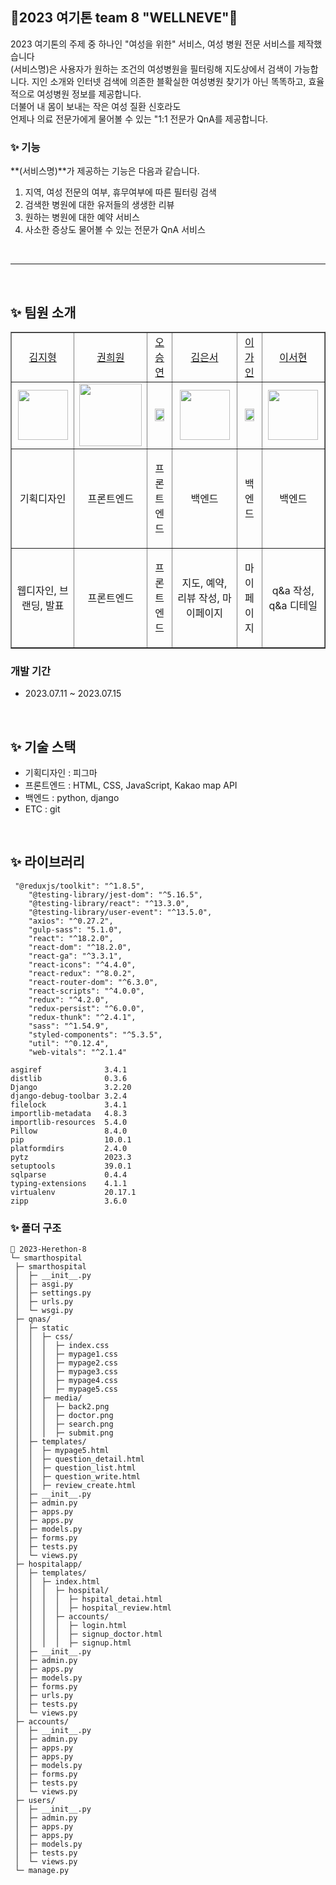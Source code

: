## 🏥2023 여기톤 team 8 "WELLNEVE"🏥


2023 여기톤의 주제 중 하나인 "여성을 위한" 서비스, 여성 병원 전문 서비스를 제작했습니다
<br/> (서비스명)은 사용자가 원하는 조건의 여성병원을 필터링해 지도상에서 검색이 가능합니다. 
지인 소개와 인터넷 검색에 의존한 블확실한 여성병원 찾기가 아닌 똑똑하고, 효율적으로 여성병원 정보를 제공합니다.
<br/>
더불어 내 몸이 보내는 작은 여성 질환 신호라도 <br/>
언제나 의료 전문가에게 물어볼 수 있는 "1:1 전문가 QnA를 제공합니다.


### ✨ 기능
**(서비스명)**가 제공하는 기능은 다음과 같습니다.
1. 지역, 여성 전문의 여부, 휴무여부에 따른 필터링 검색
2. 검색한 병원에 대한 유저들의 생생한 리뷰
3. 원하는 병원에 대한 예약 서비스
4. 사소한 증상도 물어볼 수 있는 전문가 QnA 서비스

<br>
<hr>
<br>

## ✨ 팀원 소개

<table border="" cellspacing="0" cellpadding="0" width="100%">
    <tr width="100%">
        <td align="center"><a href= "https://github.com/jihyxxg">김지형</a></td>
        <td align="center"><a href= "https://github.com/won0324">권희원</a></td>
        <td  align="center"><a href= "https://github.com/OHseugyeon">오승연</a></td>
        <td  align="center"><a href= "https://github.com/7beunseo">김은서</a></td>
        <td  align="center"><a href= "https://github.com/LGAIN">이가인</a></td>
        <td  align="center"><a href= "https://github.com/newoceanwave">이서현</a></td>
    </tr>
    <tr width="100%">
         <td  align="center"><img src = "https://ifh.cc/g/J8FJYy.jpg" width="80px"/></td>
        <td  align="center"><img src = "https://ifh.cc/g/Vo4n9y.png" width="100px" /></td>
        <td  align="center"><img src = "" width="80%"/></td>
        <td  align="center"><img src = "https://ifh.cc/g/3pJqOT.jpg" width="80px"/></td>
        <td  align="center"><img src = "https://ifh.cc/g/KHNqkk.png" width="80%"/></td>
        <td  align="center"><img src = "https://ifh.cc/g/ydn0yw.png" width="80px"/></td>
    </tr>
    <tr width="100%">
      <td  align="center"><p>기획디자인</p></td>
      <td  align="center"><p>프론트엔드</p></td>
      <td  align="center"><p>프론트엔드</p></td>
     <td  align="center">백엔드</td>
      <td  align="center">백엔드</td>
      <td  align="center">백엔드</td>
   </tr>
        <tr width="100%">
      <td  align="center"><p>웹디자인, 브랜딩, 발표</p></td>
      <td  align="center"><p>프론트엔드</p></td>
      <td  align="center"><p>프론트엔드</p></td>
     <td  align="center">지도, 예약, 리뷰 작성, 마이페이지</td>
      <td  align="center">마이페이지</td>
      <td  align="center">q&a 작성, q&a 디테일</td>
   </tr>
</table>

### 개발 기간

- 2023.07.11 ~ 2023.07.15

<br/>



## ✨ 기술 스택

- 기획디자인 : 피그마
- 프론트엔드 : HTML, CSS, JavaScript, Kakao map API
- 백엔드 : python, django
- ETC : git

</br>

## ✨ 라이브러리

```
 "@reduxjs/toolkit": "^1.8.5",
    "@testing-library/jest-dom": "^5.16.5",
    "@testing-library/react": "^13.3.0",
    "@testing-library/user-event": "^13.5.0",
    "axios": "^0.27.2",
    "gulp-sass": "5.1.0",
    "react": "^18.2.0",
    "react-dom": "^18.2.0",
    "react-ga": "^3.3.1",
    "react-icons": "^4.4.0",
    "react-redux": "^8.0.2",
    "react-router-dom": "^6.3.0",
    "react-scripts": "^4.0.0",
    "redux": "^4.2.0",
    "redux-persist": "^6.0.0",
    "redux-thunk": "^2.4.1",
    "sass": "^1.54.9",
    "styled-components": "^5.3.5",
    "util": "^0.12.4",
    "web-vitals": "^2.1.4"

asgiref              3.4.1
distlib              0.3.6
Django               3.2.20
django-debug-toolbar 3.2.4
filelock             3.4.1
importlib-metadata   4.8.3
importlib-resources  5.4.0
Pillow               8.4.0
pip                  10.0.1
platformdirs         2.4.0
pytz                 2023.3
setuptools           39.0.1
sqlparse             0.4.4
typing-extensions    4.1.1
virtualenv           20.17.1
zipp                 3.6.0
```



### ✨ 폴더 구조

```
📂 2023-Herethon-8
└─ smarthospital
 ├─ smarthospital
 │  ├─ __init__.py
 │  ├─ asgi.py
 │  ├─ settings.py
 │  ├─ urls.py
 │  └─ wsgi.py
 ├─ qnas/
 │  ├─ static
 │  │  ├─ css/
 │  │  │  ├─ index.css
 │  │  │  ├─ mypage1.css
 │  │  │  ├─ mypage2.css
 │  │  │  ├─ mypage3.css
 │  │  │  ├─ mypage4.css
 │  │  │  ├─ mypage5.css
 │  │  ├─ media/
 │  │  │  ├─ back2.png
 │  │  │  ├─ doctor.png
 │  │  │  ├─ search.png
 │  │  │  ├─ submit.png
 │  ├─ templates/
 │  │  ├─ mypage5.html
 │  │  ├─ question_detail.html
 │  │  ├─ question_list.html
 │  │  ├─ question_write.html
 │  │  ├─ review_create.html
 │  ├─ __init__.py
 │  ├─ admin.py
 │  ├─ apps.py
 │  ├─ apps.py
 │  ├─ models.py
 │  ├─ forms.py
 │  ├─ tests.py
 │  └─ views.py
 ├─ hospitalapp/
 │  ├─ templates/
 │  │  ├─ index.html
 │  │  │  ├─ hospital/
 │  │  │  │  ├─ hspital_detai.html
 │  │  │  │  ├─ hospital_review.html
 │  │  │  ├─ accounts/
 │  │  │  │  ├─ login.html
 │  │  │  │  ├─ signup_doctor.html
 │  │  │  │  ├─ signup.html
 │  ├─ __init__.py
 │  ├─ admin.py
 │  ├─ apps.py
 │  ├─ models.py
 │  ├─ forms.py
 │  ├─ urls.py
 │  ├─ tests.py
 │  └─ views.py
 ├─ accounts/
 │  ├─ __init__.py
 │  ├─ admin.py
 │  ├─ apps.py
 │  ├─ apps.py
 │  ├─ models.py
 │  ├─ forms.py
 │  ├─ tests.py
 │  └─ views.py
 ├─ users/
 │  ├─ __init__.py
 │  ├─ admin.py
 │  ├─ apps.py
 │  ├─ apps.py
 │  ├─ models.py
 │  ├─ tests.py
 │  └─ views.py
 └─ manage.py

```


